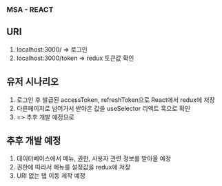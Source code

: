 ### MSA - REACT

## URI
1. localhost:3000/ => 로그인
2. localhost:3000/token => redux 토큰값 확인

## 유저 시나리오 
1. 로그인 후 발급된 accessToken, refreshToken으로 React에서 redux에 저장
2. 다른페이지로 넘어가서 받아온 값을 useSelector 리액트 훅으로 확인 
3. => 추후 개발 예정으로 

## 추후 개발 예정
1. 데이터베이스에서 메뉴, 권한, 사용자 관련 정보를 받아올 예정
2. 권한에 따라서 메뉴를 설정값을 redux에 저장
3. URI 없는 탭 이동 제작 예정
